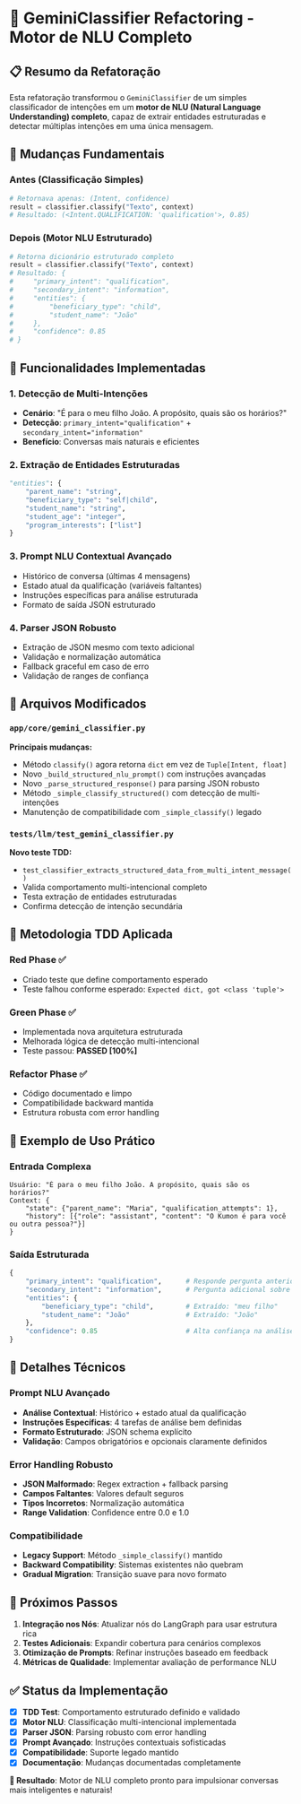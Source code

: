 # 🚀 GeminiClassifier Refactoring - Motor de NLU Completo

## 📋 Resumo da Refatoração

Esta refatoração transformou o `GeminiClassifier` de um simples classificador de intenções em um **motor de NLU (Natural Language Understanding) completo**, capaz de extrair entidades estruturadas e detectar múltiplas intenções em uma única mensagem.

## 🔄 Mudanças Fundamentais

### Antes (Classificação Simples)
```python
# Retornava apenas: (Intent, confidence)
result = classifier.classify("Texto", context)
# Resultado: (<Intent.QUALIFICATION: 'qualification'>, 0.85)
```

### Depois (Motor NLU Estruturado)
```python
# Retorna dicionário estruturado completo
result = classifier.classify("Texto", context)
# Resultado: {
#     "primary_intent": "qualification",
#     "secondary_intent": "information",
#     "entities": {
#         "beneficiary_type": "child",
#         "student_name": "João"
#     },
#     "confidence": 0.85
# }
```

## 🎯 Funcionalidades Implementadas

### 1. **Detecção de Multi-Intenções**
- **Cenário**: "É para o meu filho João. A propósito, quais são os horários?"
- **Detecção**: `primary_intent="qualification"` + `secondary_intent="information"`
- **Benefício**: Conversas mais naturais e eficientes

### 2. **Extração de Entidades Estruturadas**
```python
"entities": {
    "parent_name": "string",
    "beneficiary_type": "self|child",
    "student_name": "string",
    "student_age": "integer",
    "program_interests": ["list"]
}
```

### 3. **Prompt NLU Contextual Avançado**
- Histórico de conversa (últimas 4 mensagens)
- Estado atual da qualificação (variáveis faltantes)
- Instruções específicas para análise estruturada
- Formato de saída JSON estruturado

### 4. **Parser JSON Robusto**
- Extração de JSON mesmo com texto adicional
- Validação e normalização automática
- Fallback graceful em caso de erro
- Validação de ranges de confiança

## 📁 Arquivos Modificados

### `app/core/gemini_classifier.py`
**Principais mudanças:**
- Método `classify()` agora retorna `dict` em vez de `Tuple[Intent, float]`
- Novo `_build_structured_nlu_prompt()` com instruções avançadas
- Novo `_parse_structured_response()` para parsing JSON robusto
- Método `_simple_classify_structured()` com detecção de multi-intenções
- Manutenção de compatibilidade com `_simple_classify()` legado

### `tests/llm/test_gemini_classifier.py`
**Novo teste TDD:**
- `test_classifier_extracts_structured_data_from_multi_intent_message()`
- Valida comportamento multi-intencional completo
- Testa extração de entidades estruturadas
- Confirma detecção de intenção secundária

## 🧪 Metodologia TDD Aplicada

### Red Phase ✅
- Criado teste que define comportamento esperado
- Teste falhou conforme esperado: `Expected dict, got <class 'tuple'>`

### Green Phase ✅
- Implementada nova arquitetura estruturada
- Melhorada lógica de detecção multi-intencional
- Teste passou: **PASSED [100%]**

### Refactor Phase ✅
- Código documentado e limpo
- Compatibilidade backward mantida
- Estrutura robusta com error handling

## 🎯 Exemplo de Uso Prático

### Entrada Complexa
```
Usuário: "É para o meu filho João. A propósito, quais são os horários?"
Context: {
    "state": {"parent_name": "Maria", "qualification_attempts": 1},
    "history": [{"role": "assistant", "content": "O Kumon é para você ou outra pessoa?"}]
}
```

### Saída Estruturada
```python
{
    "primary_intent": "qualification",      # Responde pergunta anterior
    "secondary_intent": "information",      # Pergunta adicional sobre horários
    "entities": {
        "beneficiary_type": "child",        # Extraído: "meu filho"
        "student_name": "João"              # Extraído: "João"
    },
    "confidence": 0.85                      # Alta confiança na análise
}
```

## 🔧 Detalhes Técnicos

### Prompt NLU Avançado
- **Análise Contextual**: Histórico + estado atual da qualificação
- **Instruções Específicas**: 4 tarefas de análise bem definidas
- **Formato Estruturado**: JSON schema explícito
- **Validação**: Campos obrigatórios e opcionais claramente definidos

### Error Handling Robusto
- **JSON Malformado**: Regex extraction + fallback parsing
- **Campos Faltantes**: Valores default seguros
- **Tipos Incorretos**: Normalização automática
- **Range Validation**: Confidence entre 0.0 e 1.0

### Compatibilidade
- **Legacy Support**: Método `_simple_classify()` mantido
- **Backward Compatibility**: Sistemas existentes não quebram
- **Gradual Migration**: Transição suave para novo formato

## 🚀 Próximos Passos

1. **Integração nos Nós**: Atualizar nós do LangGraph para usar estrutura rica
2. **Testes Adicionais**: Expandir cobertura para cenários complexos
3. **Otimização de Prompts**: Refinar instruções baseado em feedback
4. **Métricas de Qualidade**: Implementar avaliação de performance NLU

## ✅ Status da Implementação

- [x] **TDD Test**: Comportamento estruturado definido e validado
- [x] **Motor NLU**: Classificação multi-intencional implementada
- [x] **Parser JSON**: Parsing robusto com error handling
- [x] **Prompt Avançado**: Instruções contextuais sofisticadas
- [x] **Compatibilidade**: Suporte legado mantido
- [x] **Documentação**: Mudanças documentadas completamente

**🎯 Resultado**: Motor de NLU completo pronto para impulsionar conversas mais inteligentes e naturais!
